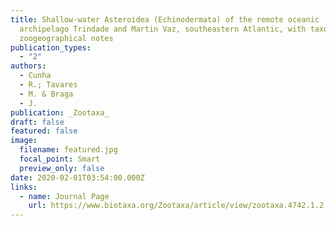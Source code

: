 ```yaml
---
title: Shallow-water Asteroidea (Echinodermata) of the remote oceanic
  archipelago Trindade and Martin Vaz, southeastern Atlantic, with taxonomic and
  zoogeographical notes
publication_types:
  - "2"  
authors:
  - Cunha 
  - R.; Tavares
  - M. & Braga
  - J.
publication: _Zootaxa_
draft: false
featured: false
image:
  filename: featured.jpg
  focal_point: Smart
  preview_only: false
date: 2020-02-01T03:54:00.000Z
links:
  - name: Journal Page
    url: https://www.biotaxa.org/Zootaxa/article/view/zootaxa.4742.1.2
---
```


